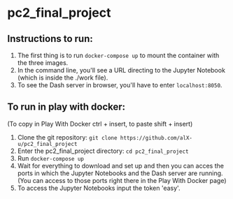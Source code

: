# pc2_final_project

## Instructions to run: 

1. The first thing is to run `docker-compose up` to mount the container with the three images.
2. In the command line, you'll see a URL directing to the Jupyter Notebook (which is inside the ./work file).
3. To see the Dash server in browser, you'll have to enter `localhost:8050`. 

## To run in play with docker: 

(To copy in Play With Docker ctrl + insert, to paste shift + insert)

1. Clone the git repository: `git clone https://github.com/alX-u/pc2_final_project`
2. Enter the pc2_final_project directory: `cd pc2_final_project`
3. Run `docker-compose up`
4. Wait for everything to download and set up and then you can acces the ports in which the Jupyter Notebooks and the Dash server are running. (You can access to those ports right there in the Play With Docker page)
5. To access the Jupyter Notebooks input the token 'easy'.
 

